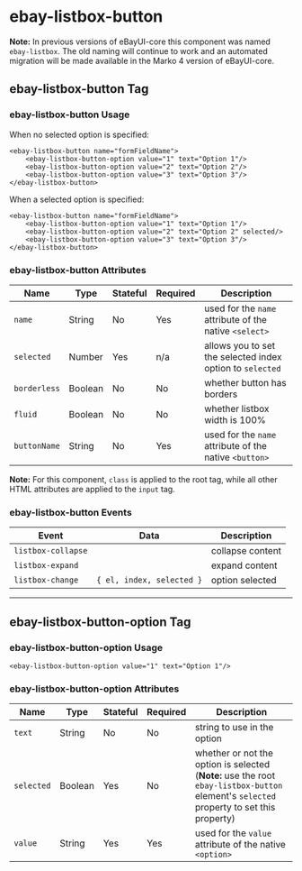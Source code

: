 # ebay-listbox-button

**Note:** In previous versions of eBayUI-core this component was named `ebay-listbox`. The old naming will continue to work and an automated migration will be made available in the Marko 4 version of eBayUI-core.

## ebay-listbox-button Tag

### ebay-listbox-button Usage

When no selected option is specified:

```marko
<ebay-listbox-button name="formFieldName">
    <ebay-listbox-button-option value="1" text="Option 1"/>
    <ebay-listbox-button-option value="2" text="Option 2"/>
    <ebay-listbox-button-option value="3" text="Option 3"/>
</ebay-listbox-button>
```

When a selected option is specified:

```marko
<ebay-listbox-button name="formFieldName">
    <ebay-listbox-button-option value="1" text="Option 1"/>
    <ebay-listbox-button-option value="2" text="Option 2" selected/>
    <ebay-listbox-button-option value="3" text="Option 3"/>
</ebay-listbox-button>
```

### ebay-listbox-button Attributes

Name | Type | Stateful | Required | Description
--- | --- | --- | --- | ---
`name` | String | No | Yes | used for the `name` attribute of the native `<select>`
`selected` | Number | Yes | n/a | allows you to set the selected index option to `selected`
`borderless` | Boolean | No | No | whether button has borders
`fluid` | Boolean | No | No | whether listbox width is 100%
`buttonName` | String | No | Yes | used for the `name` attribute of the native `<button>`

**Note:** For this component, `class` is applied to the root tag, while all other HTML attributes are applied to the `input` tag.

### ebay-listbox-button Events

Event | Data |  Description
--- | --- | ---
`listbox-collapse` | | collapse content
`listbox-expand` | | expand content
`listbox-change` | `{ el, index, selected }` | option selected
---

## ebay-listbox-button-option Tag

### ebay-listbox-button-option Usage

```marko
<ebay-listbox-button-option value="1" text="Option 1"/>
```

### ebay-listbox-button-option Attributes

Name | Type | Stateful | Required | Description
--- | --- | --- | --- | ---
`text` | String | No | No | string to use in the option
`selected` | Boolean | Yes | No | whether or not the option is selected (**Note:** use the root `ebay-listbox-button` element's `selected` property to set this property)
`value` | String | Yes | Yes | used for the `value` attribute of the native `<option>`
